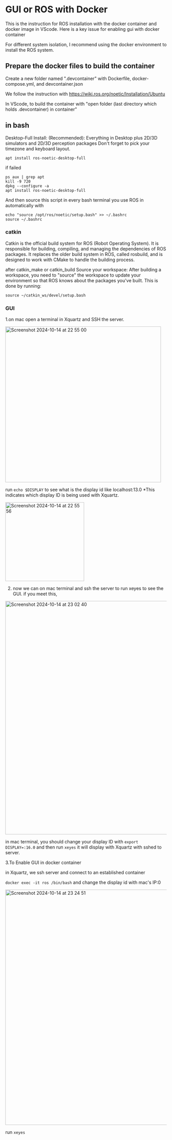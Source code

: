 # GUI or ROS with Docker
This is the instruction for ROS installation with the docker container and docker image in VScode.
Here is a key issue for enabling gui with docker container


For different system isolation, I recommend using the docker environment to install the ROS system.

## Prepare the docker files to build the container

Create a new folder named ".devcontainer" with Dockerfile, docker-compose.yml, and devcontainer.json

We follow the instruction with https://wiki.ros.org/noetic/Installation/Ubuntu

In VScode, to build the container with "open folder (last directory which holds .devcontainer) in container"

## in bash
Desktop-Full Install: (Recommended): Everything in Desktop plus 2D/3D simulators and 2D/3D perception packages
Don't forget to pick your timezone and keyboard layout.

```
apt install ros-noetic-desktop-full
```

if failed
```
ps aux | grep apt
kill -9 720
dpkg --configure -a
apt install ros-noetic-desktop-full
```
And then source this script in every bash terminal you use ROS in automatically with
```
echo "source /opt/ros/noetic/setup.bash" >> ~/.bashrc
source ~/.bashrc
```

### catkin
Catkin is the official build system for ROS (Robot Operating System). It is responsible for building, compiling, and managing the dependencies of ROS packages. It replaces the older build system in ROS, called rosbuild, and is designed to work with CMake to handle the building process.

after catkin_make or catkin_build
Source your workspace: After building a workspace, you need to "source" the workspace to update your environment so that ROS knows about the packages you've built. This is done by running:
```
source ~/catkin_ws/devel/setup.bash
```
### GUI
1.on mac
 open a terminal in Xquartz and SSH the server.

 <img width="486" alt="Screenshot 2024-10-14 at 22 55 00" src="https://github.com/user-attachments/assets/34801481-62d8-4c3b-a22f-d48f1654f340">

run ```echo $DISPLAY``` to see what is the display id like localhost:13.0
*This indicates which display ID is being used with Xquartz.

<img width="246" alt="Screenshot 2024-10-14 at 22 55 56" src="https://github.com/user-attachments/assets/c7e586bc-b442-4831-ba41-666f38b365b5">

 
2. now we can on mac terminal and ssh the server to run xeyes to see the GUI.
   if you meet this,
   
<img width="728" alt="Screenshot 2024-10-14 at 23 02 40" src="https://github.com/user-attachments/assets/66ddc71b-4710-4c8d-86f1-f5a5ac42f71e">

   in mac terminal, you should change your display ID with ```export DISPLAY=:16.0```
   and then run ```xeyes```
   it will display with Xquartz with sshed to server.
   
3.To Enable GUI in docker container

in Xquartz, we ssh server and connect to an established container

```docker exec -it ros /bin/bash```
and change the display id with mac's IP:0

<img width="734" alt="Screenshot 2024-10-14 at 23 24 51" src="https://github.com/user-attachments/assets/67e66b35-24b0-40a4-bf24-a64ff4697c42">

run ```xeyes```

